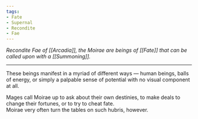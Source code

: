 ```yaml
---
tags:
- Fate
- Supernal
- Recondite
- Fae
---
```


_Recondite Fae of [[Arcadia]], the Moirae are beings of [[Fate]] that can be called upon with a [[Summoning]]._

---

These beings manifest in a myriad of different ways — human beings, balls of energy, or simply a palpable sense of potential with no visual component at all. 

Mages call Moirae up to ask about their own destinies, to make deals to change their fortunes, or to try to cheat fate.\
Moirae very often turn the tables on such hubris, however.